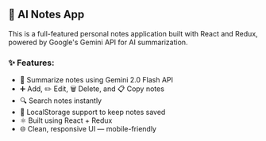 ## 📝 AI Notes App

This is a full-featured personal notes application built with React and Redux, powered by Google's Gemini API for AI summarization.

### ✨ Features:
- 🧠 Summarize notes using Gemini 2.0 Flash API
- ➕ Add, ✏️ Edit, 🗑️ Delete, and 📋 Copy notes
- 🔍 Search notes instantly
- 💾 LocalStorage support to keep notes saved
- ⚛️ Built using React + Redux
- 🌐 Clean, responsive UI — mobile-friendly

